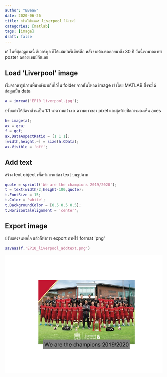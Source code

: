 ```yaml
---
author: "BBeaw"
date: 2020-06-26
title: สร้างโปสเตอร์ liverpool ได้แชมป์
categories: [matlab]
tags: [image]
draft: false
---
```


เย้ ในที่สุดฤดูกาลนี้ ลิเวอร์พูล ก็ได้แชมป์พรีเมียร์ลีก หลังจากต้องรอคอยมาถึง 30 ปี วันนี้เรามาลองทำ poster ฉลองแชมป์กันเลย 

## Load 'Liverpool' image
เริ่มจากหารูปภาพพื้นหลังมาเก็บไว้ใน folder จากนั้นโหลด image เข้าโดย MATLAB ซึ่งจะได้ข้อมูลเป็น data

```MATLAB
a = imread('EP10_liverpool.jpg');
```

ปรับแต่งให้อัตราส่วนเป็น 1:1 หาความกว้าง x ความยาวของ pixel และสุดท้ายปิดการมองเห็น axes 

```MATLAB
h= image(a);
ax = gca;
f = gcf;
ax.DataAspectRatio = [1 1 1];
[width,height,~] = size(h.CData);
ax.Visible = 'off';
```

## Add text

สร้าง text object เพื่อทำการแสดง text บนรูปภาพ

```MATLAB
quote = sprintf('We are the champions 2019/2020');
t = text(width/2,height-100,quote);
t.FontSize = 15;
t.Color = 'white';
t.BackgroundColor = [0.5 0.5 0.5];
t.HorizontalAlignment = 'center';
```

## Export image
ปรับแต่งจนพอใจ แล้วก็ทำการ export ภาพใช้ format 'png'

```MATLAB
saveas(f,'EP10_liverpool_addtext.png')
```
![ผลลัพธ์](static/mfiles/EP10_liverpool_addtext.png)


